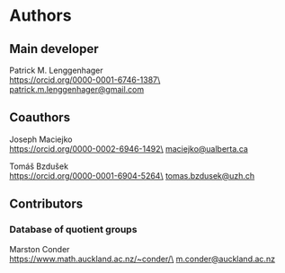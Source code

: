 # Authors

## Main developer
Patrick M. Lenggenhager\
https://orcid.org/0000-0001-6746-1387\
patrick.m.lenggenhager@gmail.com

## Coauthors
Joseph Maciejko\
https://orcid.org/0000-0002-6946-1492\
maciejko@ualberta.ca

Tomáš Bzdušek\
https://orcid.org/0000-0001-6904-5264\
tomas.bzdusek@uzh.ch

## Contributors

### Database of quotient groups
Marston Conder\
https://www.math.auckland.ac.nz/~conder/\
m.conder@auckland.ac.nz